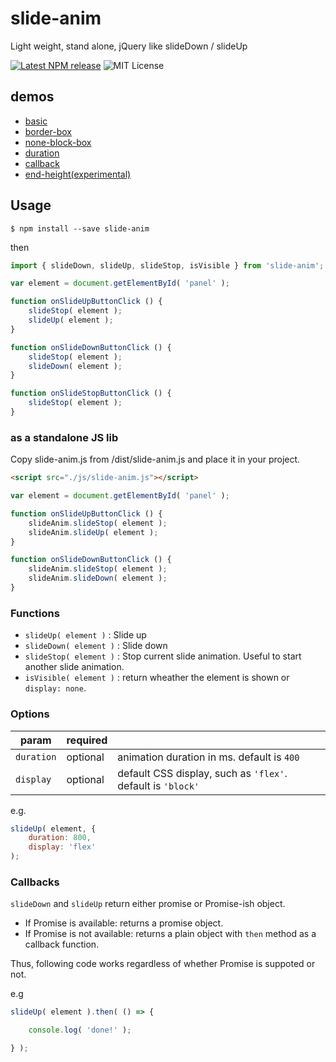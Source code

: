 # slide-anim

Light weight, stand alone, jQuery like slideDown / slideUp

[![Latest NPM release](https://img.shields.io/npm/v/slide-anim.svg)](https://www.npmjs.com/package/slide-anim)
![MIT License](https://img.shields.io/npm/l/slide-anim.svg)

## demos

- [basic](https://yomotsu.github.io/slide-anim/examples/basic.html)
- [border-box](https://yomotsu.github.io/slide-anim/examples/border-box.html)
- [none-block-box](https://yomotsu.github.io/slide-anim/examples/none-block-box.html)
- [duration](https://yomotsu.github.io/slide-anim/examples/duration.html)
- [callback](https://yomotsu.github.io/slide-anim/examples/callback.html)
- [end-height(experimental)](https://yomotsu.github.io/slide-anim/examples/end-height.html)

## Usage

```shell
$ npm install --save slide-anim
```

then

```javascript
import { slideDown, slideUp, slideStop, isVisible } from 'slide-anim';

var element = document.getElementById( 'panel' );

function onSlideUpButtonClick () {
	slideStop( element );
	slideUp( element );
}

function onSlideDownButtonClick () {
	slideStop( element );
	slideDown( element );
}

function onSlideStopButtonClick () {
	slideStop( element );
}
```

### as a standalone JS lib

Copy slide-anim.js from /dist/slide-anim.js and place it in your project.

```html
<script src="./js/slide-anim.js"></script>
```

```javascript
var element = document.getElementById( 'panel' );

function onSlideUpButtonClick () {
	slideAnim.slideStop( element );
	slideAnim.slideUp( element );
}

function onSlideDownButtonClick () {
	slideAnim.slideStop( element );
	slideAnim.slideDown( element );
}
```

### Functions

- `slideUp( element )` : Slide up
- `slideDown( element )` : Slide down
- `slideStop( element )` : Stop current slide animation. Useful to start another slide 
animation.
- `isVisible( element )` : return wheather the element is shown or `display: none`.

### Options

| param         | required |     |
| ------------- | -------- | --- |
| `duration`    | optional | animation duration in ms. default is `400` |
| `display`     | optional | default CSS display, such as `'flex'`. default is `'block'` |

e.g.
```javascript
slideUp( element, {
	duration: 800,
	display: 'flex'
);
```

### Callbacks

`slideDown` and `slideUp` return either promise or Promise-ish object.

- If Promise is available: returns a promise object.
- If Promise is not available: returns a plain object with `then` method as a callback function.

Thus, following code works regardless of whether Promise is suppoted or not.

e.g
```javascript
slideUp( element ).then( () => {

	console.log( 'done!' );

} );
```
